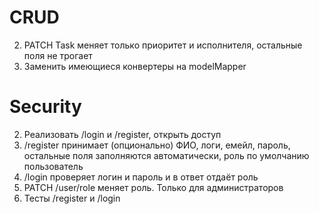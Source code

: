 ﻿# CRUD
2. PATCH Task меняет только приоритет и исполнителя, остальные поля не трогает
4. Заменить имеющиеся конвертеры на modelMapper

# Security
2. Реализовать /login и /register, открыть доступ
3. /register принимает (опционально) ФИО, логи, емейл, пароль, остальные поля заполняются автоматически, роль по умолчанию пользователь
4. /login проверяет логин и пароль и в ответ отдаёт роль
5. PATCH /user/role меняет роль. Только для администраторов
6. Тесты /register и /login
